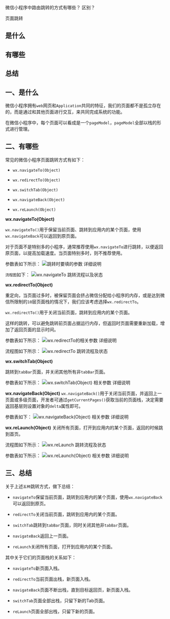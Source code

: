 微信小程序中路由跳转的方式有哪些？
区别？

页面跳转
## 是什么
## 有哪些
## 总结

## 一、是什么

微信小程序拥有`web`网页和`Application`共同的特征，我们的页面都不是孤立存在的，而是通过和其他页面进行交互，来共同完成系统的功能。

在微信小程序中，每个页面可以看成是一个`pageModel`，`pageModel`全部以栈的形式进行管理。

## 二、有哪些

常见的微信小程序页面跳转方式有如下：

- `wx.navigateTo(Object)`

- `wx.redirectTo(Object)`

- `wx.switchTab(Object)`

- `wx.navigateBack(Object)`

- `wx.reLaunch(Object)`

**wx.navigateTo(Object)**

`wx.navigateTo()`用于保留当前页面、跳转到应用内的某个页面，使用`wx.navigateBack`可以返回到原页面。

对于页面不是特别多的小程序，通常推荐使用`wx.navigateTo`进行跳转，以便返回原页面，以提高加载速度。当页面特别多时，则不推荐使用。

参数表如下所示：
![跳转时要填的参数 详细说明](../images/小程序/微信小程序中路由跳转的方式有哪些和区别/1.png)

`流程图`如下：
![wx.navigateTo 跳转流程以及状态](../images/小程序/微信小程序中路由跳转的方式有哪些和区别/2.png)

**wx.redirectTo(Object)**

重定向，当页面过多时，被保留页面会挤占微信分配给小程序的内存，或是达到微信所限制的`10`层页面栈的情况下，我们应该考虑选择`wx.redirectTo`。

`wx.redirectTo()`用于关闭当前页面，跳转到应用内的某个页面。

这样的跳转，可以避免跳转前页面占据运行内存，但返回时页面需要重新加载，增加了返回页面的显示时间。

参数表如下所示：
![wx.redirectTo的相关参数 详细说明](../images/小程序/微信小程序中路由跳转的方式有哪些和区别/3.png)

流程图如下所示：
![wx.redirectTo 跳转流程及状态](../images/小程序/微信小程序中路由跳转的方式有哪些和区别/4.png)

**wx.switchTab(Object)**

跳转到`tabBar`页面，并关闭其他所有非`tabBar`页面。

参数表如下所示：
![wx.switchTab(Object) 相关参数 详细说明](../images/小程序/微信小程序中路由跳转的方式有哪些和区别/5.png)

**wx.navigateBack(Object)**
`wx.navigateBack()`用于关闭当前页面，并返回上一页面或多级页面，开发者可通过`getCurrentPages()`获取当前的页面栈，决定需要返回基层则设置对象的`delta`属性即可。

参数表如下：
![wx.navigateBack(Object) 相关参数 详细说明](../images/小程序/微信小程序中路由跳转的方式有哪些和区别/6.png)

**wx.reLaunch(Object)**
关闭所有页面，打开到应用内的某个页面，返回的时候跳到首页。

流程图如下所示：
![wx.reLaunch 跳转流程及状态](../images/小程序/微信小程序中路由跳转的方式有哪些和区别/7.png)

参数表如下所示：
![wx.reLaunch(Object) 相关参数 详细说明](../images/小程序/微信小程序中路由跳转的方式有哪些和区别/8.png)

## 三、总结

关于上述`五种`跳转方式，做下总结：

- `navigateTo`保留当前页面，跳转到应用内的某个页面，使用`wx.navigateBack`可以返回到原页。

- `redirectTo`关闭当前页面，跳转到应用内的某个页面。

- `switchTab`跳转到`tabBar`页面，同时关闭其他非`tabBar`页面。

- `navigateBack`返回上一页面。

- `reLaunch`关闭所有页面，打开到应用内的某个页面。

其中关于它们的页面栈的关系如下：

- `navigateTo`新页面入栈。

- `redirectTo`当前页面出栈，新页面入栈。

- `navigateBack`页面不断出栈，直到目标返回页，新页面入栈。

- `switchTab`页面全部出栈，只留下新的Tab页面。

- `reLaunch`页面全部出栈，只留下新的页面。